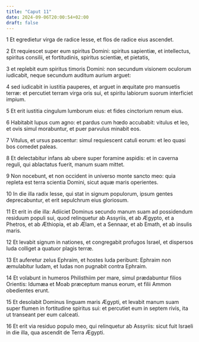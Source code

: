 ```yaml
---
title: "Caput 11"
date: 2024-09-06T20:00:54+02:00
draft: false
---
```



1 Et egredietur virga de radice Iesse, et flos de radice eius ascendet.

2 Et requiescet super eum spiritus Domini: spiritus sapientiæ, et intellectus, spiritus consilii, et fortitudinis, spiritus scientiæ, et pietatis,

3 et replebit eum spiritus timoris Domini: non secundum visionem oculorum iudicabit, neque secundum auditum aurium arguet:

4 sed iudicabit in iustitia pauperes, et arguet in æquitate pro mansuetis terræ: et percutiet terram virga oris sui, et spiritu labiorum suorum interficiet impium.

5 Et erit iustitia cingulum lumborum eius: et fides cinctorium renum eius.

6 Habitabit lupus cum agno: et pardus cum hœdo accubabit: vitulus et leo, et ovis simul morabuntur, et puer parvulus minabit eos.

7 Vitulus, et ursus pascentur: simul requiescent catuli eorum: et leo quasi bos comedet paleas.

8 Et delectabitur infans ab ubere super foramine aspidis: et in caverna reguli, qui ablactatus fuerit, manum suam mittet.

9 Non nocebunt, et non occident in universo monte sancto meo: quia repleta est terra scientia Domini, sicut aquæ maris operientes.

10 In die illa radix Iesse, qui stat in signum populorum, ipsum gentes deprecabuntur, et erit sepulchrum eius gloriosum.

11 Et erit in die illa: Adiiciet Dominus secundo manum suam ad possidendum residuum populi sui, quod relinquetur ab Assyriis, et ab Ægypto, et a Phetros, et ab Æthiopia, et ab Ælam, et a Sennaar, et ab Emath, et ab insulis maris.

12 Et levabit signum in nationes, et congregabit profugos Israel, et dispersos Iuda colliget a quatuor plagis terræ.

13 Et auferetur zelus Ephraim, et hostes Iuda peribunt: Ephraim non æmulabitur Iudam, et Iudas non pugnabit contra Ephraim.

14 Et volabunt in humeros Philisthiim per mare, simul prædabuntur filios Orientis: Idumæa et Moab præceptum manus eorum, et filii Ammon obedientes erunt.

15 Et desolabit Dominus linguam maris Ægypti, et levabit manum suam super flumen in fortitudine spiritus sui: et percutiet eum in septem rivis, ita ut transeant per eum calceati.

16 Et erit via residuo populo meo, qui relinquetur ab Assyriis: sicut fuit Israeli in die illa, qua ascendit de Terra Ægypti.

